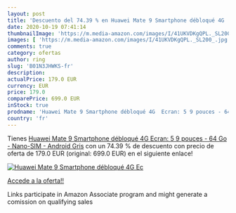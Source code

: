 ```yaml
---
layout: post
title: 'Descuento del 74.39 % en Huawei Mate 9 Smartphone débloqué 4G  Ec'
date: 2020-10-19 07:41:14
thumbnailImage: 'https://m.media-amazon.com/images/I/41UKVDKgQPL._SL200_.jpg'
images: [ 'https://m.media-amazon.com/images/I/41UKVDKgQPL._SL200_.jpg' ]
comments: true
category: ofertas
author: ring
slug: 'B01N3JHWKS-fr'
description:
actualPrice: 179.0 EUR
currency: EUR
price: 179.0
comparePrice: 699.0 EUR
inStock: true
prodname: 'Huawei Mate 9 Smartphone débloqué 4G  Ecran: 5 9 pouces - 64 Go - Nano-SIM - Android  Gris'
country: 'fr'
---
```


Tienes [Huawei Mate 9 Smartphone débloqué 4G  Ecran: 5 9 pouces - 64 Go - Nano-SIM - Android  Gris](https://www.amazon.fr/dp/B01N3JHWKS/?tag=tolees0d-21) con un 74.39 % de descuento con precio de oferta de 179.0 EUR (original: 699.0 EUR) en el siguiente enlace!

[![Huawei Mate 9 Smartphone débloqué 4G  Ec](https://m.media-amazon.com/images/I/41UKVDKgQPL._SL200_.jpg)](https://www.amazon.fr/dp/B01N3JHWKS/?tag=tolees0d-21)

[Accede a la oferta!!](https://www.amazon.fr/dp/B01N3JHWKS/?tag=tolees0d-21)

Links participate in Amazon Associate program and might generate a comission on qualifying sales


